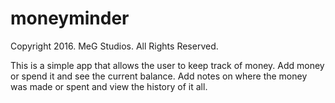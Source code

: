 # moneyminder
Copyright 2016. MeG Studios. All Rights Reserved.

This is a simple app that allows the user to keep track of money. Add money or spend it and see the current balance. Add notes on where the money was made or spent and view the history of it all. 

